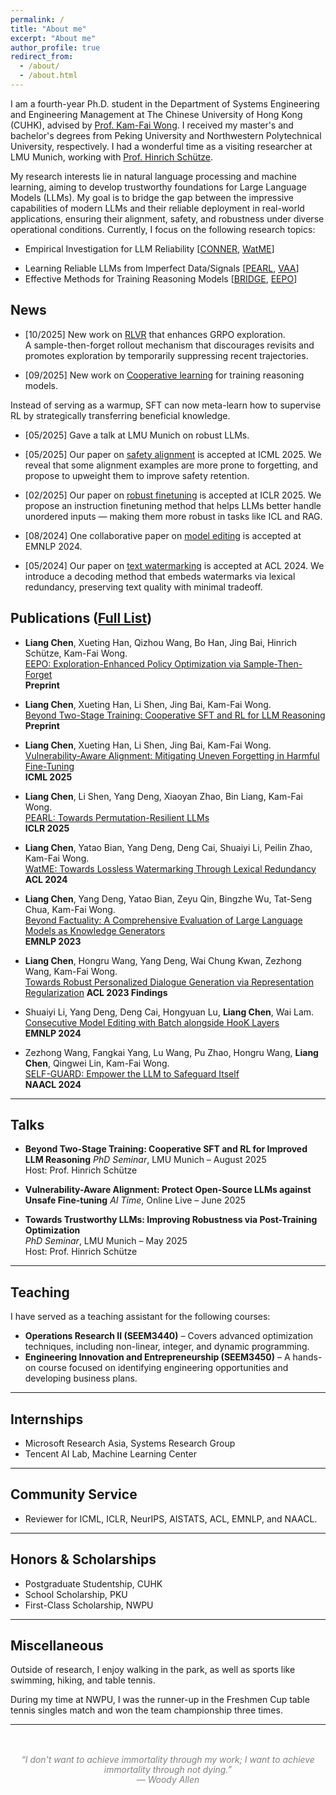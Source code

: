 ```yaml
---
permalink: /
title: "About me"
excerpt: "About me"
author_profile: true
redirect_from: 
  - /about/
  - /about.html
---
```




<!-- Liang Chen is a third-year Ph.D. student in the Department of Systems Engineering and Engineering Management at The Chinese University of Hong Kong (CUHK), advised by [Prof. Kam-Fai Wong](https://www1.se.cuhk.edu.hk/~kfwong/). He received his master and bachelor degrees from Peking University and Northwestern Polytechnical University, respectively. Currently, he is a visiting researcher at LMU Munich, working with [Prof. Hinrich Schütze](https://cisnlp.github.io/about/). -->
I am a fourth-year Ph.D. student in the Department of Systems Engineering and Engineering Management at The Chinese University of Hong Kong (CUHK), advised by [Prof. Kam-Fai Wong](https://www1.se.cuhk.edu.hk/~kfwong/). I received my master's and bachelor's degrees from Peking University and Northwestern Polytechnical University, respectively. 
I had a wonderful time as a visiting researcher at LMU Munich, working with [Prof. Hinrich Schütze](https://cisnlp.github.io/about/).
<!-- Currently, I am a visiting researcher at LMU Munich, working with [Prof. Hinrich Schütze](https://cisnlp.github.io/about/). -->


<!-- His research interests lie in natural language processing and machine learning, with a focus on trustworthy large language models (LLMs). To this end, he develops novel methods to promote the reliability of LLMs across training ([ICML 2025](https://openreview.net/pdf?id=EMHED4WTHT), [ICLR 2025](https://openreview.net/pdf?id=txoJvjfI9w)), inference ([ACL 2024](https://aclanthology.org/2024.acl-long.496.pdf)), and evaluation ([EMNLP 2023](https://aclanthology.org/2023.emnlp-main.390)). Recently, he has been working on reinforcement learning (RL) and large reasoning models.  -->

<!-- My research interests lie in natural language processing and machine learning, aiming to develop trustworthy foundations for Large Language Models (LLMs). My ultimate goal is to bridge the gap between the impressive capabilities of modern LLMs and their reliable deployment in real-world applications, ensuring they maintain alignment, safety, and robustness under diverse operational conditions. -->
<!-- My research interests lie in natural language processing, aiming to develop trustworthy foundations for Large Language Models (LLMs), through novel techniques in machine learning. My ultimate goal is to bridge the gap between the impressive capabilities of modern LLMs and their reliable deployment in real-world applications, ensuring they maintain alignment, safety, and robustness under diverse operational conditions. -->

My research interests lie in natural language processing and machine learning, aiming to develop trustworthy foundations for Large Language Models (LLMs). My goal is to bridge the gap between the impressive capabilities of modern LLMs and their reliable deployment in real-world applications, ensuring their alignment, safety, and robustness under diverse operational conditions. Currently, I focus on the following research topics:
- Empirical Investigation for LLM Reliability [[CONNER](https://aclanthology.org/2023.emnlp-main.390), [WatME](https://aclanthology.org/2024.acl-long.496.pdf)]
<!-- - Learning Good LLMs from Imperfect Data/Signals [[ICLR 2025](https://openreview.net/pdf?id=txoJvjfI9w), [ICML 2025](https://openreview.net/pdf?id=EMHED4WTHT), [arxiv 2025](/talks/bridge.pdf)] -->
- Learning Reliable LLMs from Imperfect Data/Signals [[PEARL](https://openreview.net/pdf?id=txoJvjfI9w), [VAA](https://openreview.net/pdf?id=EMHED4WTHT)]
- Effective Methods for Training Reasoning Models [[BRIDGE](/talks/bridge.pdf), [EEPO](/talks/eepo.pdf)]

<!-- Further details can be found in the [research portfolio](https://chanliang.github.io/portfolio/portfolio-1/). -->

<!-- ## Research Portfolio -->

<!-- <img src="/images/TrustLLM.png" alt="LLM Trustworthiness" style="width: 65%; display: block; margin: auto;" />

He is dedicated to enhancing the reliability of LLMs across four dimensions:
- **Robustness to Input**: Ensuring LLMs can handle adversarial attacks and distribution shifts ([ICLR 2025](https://openreview.net/pdf?id=txoJvjfI9w)).
- **Transparency of Decision**: Improving interpretability techniques and reasoning models ([BRIDGE](/talks/bridge.pdf)).
- **Validity of Output**: Addressing hallucinations ([EMNLP 2023](https://aclanthology.org/2023.emnlp-main.390)) and inconsistencies in model outputs ([ACL 2023 findings](https://aclanthology.org/2023.findings-acl.462)).
- **Resistance to Misuse**: Preventing the use of AI for cheating, plagiarism ([ACL 2024](https://aclanthology.org/2024.acl-long.496.pdf)), and unsafe fine-tuning ([ICML 2025](https://openreview.net/pdf?id=EMHED4WTHT)). -->

## News

- [10/2025] New work on [RLVR](/talks/bridge.pdf) that enhances GRPO exploration.  
  A sample-then-forget rollout mechanism that discourages revisits and promotes exploration by temporarily suppressing recent trajectories.

<!-- - [09/2025] [New preprint](/talks/bridge.pdf): Cooperative SFT–RL for training advanced reasoning models.   -->
- [09/2025] New work on [Cooperative learning](/talks/bridge.pdf) for training reasoning models.  
<!-- - [09/2025] [New preprint](/talks/bridge.pdf): Cooperative SFT–RL for training advanced reasoning models.   -->
  <!-- We enable RL to meta-learn from SFT signals, selectively incorporating beneficial knowledge to achieve superior reasoning performance. -->
  <!-- Now the SFT can meta-learn how to supervise RL, selectively teaching beneficial knowledge to achieve superior reasoning performance. -->
  <!-- *Instead of the conventional two-stage setup, SFT can now meta-learn how to supervise RL by strategically transferring beneficial knowledge.* -->
  <!-- Instead of the two-stage training setup, SFT can now meta-learn how to supervise RL by strategically transferring beneficial knowledge. -->
  Instead of serving as a warmup, SFT can now meta-learn how to supervise RL by strategically transferring beneficial knowledge.

<!-- - [05/2025] **Gave a talk at LMU Munich on post-training optimization for trustworthy LLMs.** -->
<!-- - [05/2025] **Gave a talk at LMU Munich on robust LLMs.** -->
- [05/2025] Gave a talk at LMU Munich on robust LLMs.

<!-- - [05/2025] Our paper on Vulnerability-Aware Alignment (VAA) is accepted at ICML 2025.   -->
<!-- - [05/2025] **Our paper on safety alignment is accepted at ICML 2025.**   -->
<!-- - [05/2025] Our paper on [safety alignment](https://icml.cc/virtual/2025/poster/45951) is accepted at ICML 2025.   -->
- [05/2025] Our paper on [safety alignment](https://openreview.net/pdf?id=EMHED4WTHT) is accepted at ICML 2025.  
  <!-- We reveal that some alignment examples are more prone to forgetting, and propose to upweight and reinforce them to improve safety retention. -->
  <!-- We reveal that some alignment examples are more prone to forgetting, and propose a vulnerability-aware alignment method to upweight and reinforce them to improve safety retention. -->
  <!-- We reveal that some alignment examples are more prone to forgetting, and propose to upweight and reinforce them to improve safety retention. -->
  We reveal that some alignment examples are more prone to forgetting, and propose to upweight them to improve safety retention.
  <!-- We reveal that some alignment examples are more prone to forgetting during finetuning, and propose prioritizing them to improve long-term safety. -->
  

<!-- - [02/2025] Our paper on Permutation-Resilient Learning (PEARL) is accepted at ICLR 2025.   -->
<!-- - [02/2025] **Our paper on [robust finetuning](https://openreview.net/pdf?id=txoJvjfI9w) is accepted at ICLR 2025.**   -->
<!-- - [02/2025] Our paper on [robust instruction tuning](https://openreview.net/pdf?id=txoJvjfI9w) is accepted at ICLR 2025.   -->
- [02/2025] Our paper on [robust finetuning](https://openreview.net/pdf?id=txoJvjfI9w) is accepted at ICLR 2025.  
  <!-- PEARL helps LLMs understand unordered inputs — making them more robust in tasks like ICL and RAG. -->
  <!-- We propose a permutation-resilient finetuning method that helps LLMs understand unordered inputs — making them more robust in tasks like ICL and RAG. -->
  <!-- We propose a permutation-resilient finetuning method that helps LLMs better handle unordered inputs — making them more robust in tasks like ICL and RAG. -->
  We propose an instruction finetuning method that helps LLMs better handle unordered inputs — making them more robust in tasks like ICL and RAG.
  <!-- We propose an instruction tuning method that helps LLMs better handle unordered inputs, improving robustness in tasks like ICL and RAG. -->


<!-- - [08/2024] **One collaborative paper on [consecutive model editing](https://aclanthology.org/2024.emnlp-main.765) is accepted at EMNLP 2024.**   -->
- [08/2024] One collaborative paper on [model editing](https://aclanthology.org/2024.emnlp-main.765) is accepted at EMNLP 2024.  
  
<!-- - [05/2024] Our paper on Lossless text watermarking (WatME) is accepted at ACL 2024. -->
<!-- - [05/2024] **Our paper on [lossless text watermarking](https://aclanthology.org/2024.acl-long.496.pdf) is accepted at ACL 2024.**   -->
- [05/2024] Our paper on [text watermarking](https://aclanthology.org/2024.acl-long.496.pdf) is accepted at ACL 2024.   
  <!-- We improve decoding algorithms by leveraging lexical redundancy to achieve lossless watermarking in text, mirroring the success of image watermarking. -->
  <!-- We improve decoding algorithms by leveraging lexical redundancy to mirror the success of image watermarking. -->
  <!-- We improve decoding algorithms by leveraging lexical redundancy to achieve lossless text watermarking, mirroring the success of image watermarking. -->
  <!-- We improve decoding algorithms by leveraging lexical redundancy to embed watermarks in text losslessly, mirroring the success of image watermarking. -->
  <!-- We propose a novel LM decoding method that embeds watermarks by exploiting lexical redundancy, minimizing impact on text quality. -->
  We introduce a decoding method that embeds watermarks via lexical redundancy, preserving text quality with minimal tradeoff.




## Publications ([Full List](https://scholar.google.com/citations?hl=en&user=0iatxnIAAAAJ&view_op=list_works&sortby=pubdate))

- **Liang Chen**, Xueting Han, Qizhou Wang, Bo Han, Jing Bai, Hinrich Schütze, Kam-Fai Wong.  
  [EEPO: Exploration-Enhanced Policy Optimization via Sample-Then-Forget](/talks/eepo.pdf)  
  **Preprint**

- **Liang Chen**, Xueting Han, Li Shen, Jing Bai, Kam-Fai Wong.  
  [Beyond Two-Stage Training: Cooperative SFT and RL for LLM Reasoning](/talks/bridge.pdf)  
  **Preprint**

- **Liang Chen**, Xueting Han, Li Shen, Jing Bai, Kam-Fai Wong.  
  [Vulnerability-Aware Alignment: Mitigating Uneven Forgetting in Harmful Fine-Tuning](https://openreview.net/pdf?id=EMHED4WTHT)  
  **ICML 2025**

- **Liang Chen**, Li Shen, Yang Deng, Xiaoyan Zhao, Bin Liang, Kam-Fai Wong.  
  [PEARL: Towards Permutation-Resilient LLMs](https://openreview.net/pdf?id=txoJvjfI9w)  
  **ICLR 2025**

- **Liang Chen**, Yatao Bian, Yang Deng, Deng Cai, Shuaiyi Li, Peilin Zhao, Kam-Fai Wong.  
  [WatME: Towards Lossless Watermarking Through Lexical Redundancy](https://aclanthology.org/2024.acl-long.496.pdf)  
  **ACL 2024**

- **Liang Chen**, Yang Deng, Yatao Bian, Zeyu Qin, Bingzhe Wu, Tat-Seng Chua, Kam-Fai Wong.  
  [Beyond Factuality: A Comprehensive Evaluation of Large Language Models as Knowledge Generators](https://aclanthology.org/2023.emnlp-main.390)  
  **EMNLP 2023**

- **Liang Chen**, Hongru Wang, Yang Deng, Wai Chung Kwan, Zezhong Wang, Kam-Fai Wong.    
  [Towards Robust Personalized Dialogue Generation via Representation Regularization](https://aclanthology.org/2023.findings-acl.462/) 
  **ACL 2023 Findings**
  <!-- **Findings of ACL 2023** -->

- Shuaiyi Li, Yang Deng, Deng Cai, Hongyuan Lu, **Liang Chen**, Wai Lam.  
  [Consecutive Model Editing with Batch alongside HooK Layers](https://aclanthology.org/2024.emnlp-main.765)  
  **EMNLP 2024**

- Zezhong Wang, Fangkai Yang, Lu Wang, Pu Zhao, Hongru Wang, **Liang Chen**, Qingwei Lin, Kam-Fai Wong.  
  [SELF-GUARD: Empower the LLM to Safeguard Itself](https://aclanthology.org/2024.naacl-long.92)  
  **NAACL 2024**

<!-- - Yang Deng, Lizi Liao, **Liang Chen**, Hongru Wang, Wenqiang Lei, Tat-Seng Chua.  
  [Proactive Dialogue Systems in the Era of Large Language Models: Evaluating from a Prompting Perspective](https://openreview.net/forum?id=LPtO1evrGa)  
  **Findings of EMNLP 2023** -->

---

## Talks

<!-- - **Towards Trustworthy LLMs: Improving Robustness via Post-Training Optimization**  
  PhD Seminar, LMU Munich  
  May 2025   -->
  <!-- [[Slides]](/talks/pearl.pdf) -->

- **Beyond Two-Stage Training: Cooperative SFT and RL for Improved LLM Reasoning**
  *PhD Seminar*, LMU Munich – August 2025  
  Host: Prof. Hinrich Schütze

- **Vulnerability-Aware Alignment: Protect Open-Source LLMs against Unsafe Fine-tuning**
  *AI Time*, Online Live – June 2025  

- **Towards Trustworthy LLMs: Improving Robustness via Post-Training Optimization**  
  *PhD Seminar*, LMU Munich – May 2025  
  Host: Prof. Hinrich Schütze

---

## Teaching

I have served as a teaching assistant for the following courses:

- **Operations Research II (SEEM3440)** – Covers advanced optimization techniques, including non-linear, integer, and dynamic programming.  
- **Engineering Innovation and Entrepreneurship (SEEM3450)** – A hands-on course focused on identifying engineering opportunities and developing business plans.

---

## Internships

- Microsoft Research Asia, Systems Research Group
- Tencent AI Lab, Machine Learning Center

---

## Community Service

<!-- - Reviewer for: ICML 2024, ICLR 2025, NeurIPS 2024-2025, AISTATS 2025, ACL 2024-2025, EMNLP 2023–2024 -->

- Reviewer for ICML, ICLR, NeurIPS, AISTATS, ACL, EMNLP, and NAACL.

---

<!-- ## Skills

- **Programming Languages**: Python, Shell, Java  
- **Frameworks**: PyTorch, PaddlePaddle, TensorFlow, Huggingface Transformers, Fairseq  
- **Operating Systems**: Linux -->

<!-- --- -->

## Honors & Scholarships

- Postgraduate Studentship, CUHK  
- School Scholarship, PKU
- First-Class Scholarship, NWPU

---

## Miscellaneous

Outside of research, I enjoy walking in the park, as well as sports like swimming, hiking, and table tennis.
  
During my time at NWPU, I was the runner-up in the Freshmen Cup table tennis singles match and won the team championship three times.

---


<!-- <p style="text-align: center; font-style: italic; color: gray; margin-top: 3rem;">
  <span style="white-space: nowrap;">
    “I don't want to achieve immortality through my work; I want to achieve immortality through not dying.”
  </span><br>
  — Woody Allen
</p> -->

<p style="text-align: center; font-style: italic; color: gray; margin-top: 3rem; font-size: 0.87rem;">
  <span style="white-space: normal;">
    “I don't want to achieve immortality through my work; I want to achieve immortality through not dying.”
  </span><br>
  — Woody Allen
</p>